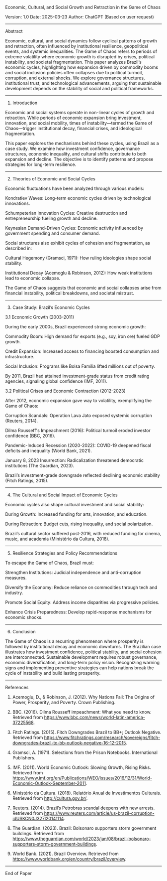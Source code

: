 Economic, Cultural, and Social Growth and Retraction in the Game of Chaos

Version: 1.0
Date: 2025-03-23
Author: ChatGPT (Based on user request)


---

Abstract

Economic, cultural, and social dynamics follow cyclical patterns of growth and retraction, often influenced by institutional resilience, geopolitical events, and systemic inequalities. The Game of Chaos refers to periods of extreme volatility where economic growth is disrupted by crises, political instability, and societal fragmentation. This paper analyzes Brazil’s economic cycles, highlighting how expansion driven by commodity booms and social inclusion policies often collapses due to political turmoil, corruption, and external shocks. We explore governance structures, institutional trust, and technological advancements, arguing that sustainable development depends on the stability of social and political frameworks.


---

1. Introduction

Economic and social systems operate in non-linear cycles of growth and retraction. While periods of economic expansion bring investment, innovation, and social mobility, times of instability—termed the Game of Chaos—trigger institutional decay, financial crises, and ideological fragmentation.

This paper explores the mechanisms behind these cycles, using Brazil as a case study. We examine how investment confidence, governance structures, economic inequality, and cultural shifts contribute to both expansion and decline. The objective is to identify patterns and propose strategies for long-term resilience.


---

2. Theories of Economic and Social Cycles

Economic fluctuations have been analyzed through various models:

Kondratiev Waves: Long-term economic cycles driven by technological innovations.

Schumpeterian Innovation Cycles: Creative destruction and entrepreneurship fueling growth and decline.

Keynesian Demand-Driven Cycles: Economic activity influenced by government spending and consumer demand.


Social structures also exhibit cycles of cohesion and fragmentation, as described in:

Cultural Hegemony (Gramsci, 1971): How ruling ideologies shape social stability.

Institutional Decay (Acemoglu & Robinson, 2012): How weak institutions lead to economic collapse.


The Game of Chaos suggests that economic and social collapses arise from financial instability, political breakdowns, and societal mistrust.


---

3. Case Study: Brazil’s Economic Cycles

3.1 Economic Growth (2003-2011)

During the early 2000s, Brazil experienced strong economic growth:

Commodity Boom: High demand for exports (e.g., soy, iron ore) fueled GDP growth.

Credit Expansion: Increased access to financing boosted consumption and infrastructure.

Social Inclusion: Programs like Bolsa Família lifted millions out of poverty.


By 2011, Brazil had attained investment-grade status from credit rating agencies, signaling global confidence (IMF, 2011).

3.2 Political Crises and Economic Contraction (2012-2023)

After 2012, economic expansion gave way to volatility, exemplifying the Game of Chaos:

Corruption Scandals: Operation Lava Jato exposed systemic corruption (Reuters, 2014).

Dilma Rousseff's Impeachment (2016): Political turmoil eroded investor confidence (BBC, 2016).

Pandemic-Induced Recession (2020-2022): COVID-19 deepened fiscal deficits and inequality (World Bank, 2021).

January 8, 2023 Insurrection: Radicalization threatened democratic institutions (The Guardian, 2023).


Brazil’s investment-grade downgrade reflected declining economic stability (Fitch Ratings, 2015).


---

4. The Cultural and Social Impact of Economic Cycles

Economic cycles also shape cultural investment and social stability:

During Growth: Increased funding for arts, innovation, and education.

During Retraction: Budget cuts, rising inequality, and social polarization.


Brazil’s cultural sector suffered post-2016, with reduced funding for cinema, music, and academia (Ministério da Cultura, 2018).


---

5. Resilience Strategies and Policy Recommendations

To escape the Game of Chaos, Brazil must:

Strengthen Institutions: Judicial independence and anti-corruption measures.

Diversify the Economy: Reduce reliance on commodities through tech and industry.

Promote Social Equity: Address income disparities via progressive policies.

Enhance Crisis Preparedness: Develop rapid-response mechanisms for economic shocks.



---

6. Conclusion

The Game of Chaos is a recurring phenomenon where prosperity is followed by institutional decay and economic downturns. The Brazilian case illustrates how investment confidence, political stability, and social cohesion are interconnected. Sustainable development requires robust governance, economic diversification, and long-term policy vision. Recognizing warning signs and implementing preventive strategies can help nations break the cycle of instability and build lasting prosperity.


---

References

1. Acemoglu, D., & Robinson, J. (2012). Why Nations Fail: The Origins of Power, Prosperity, and Poverty. Crown Publishing.


2. BBC. (2016). Dilma Rousseff impeachment: What you need to know. Retrieved from https://www.bbc.com/news/world-latin-america-37225568.


3. Fitch Ratings. (2015). Fitch Downgrades Brazil to BB+; Outlook Negative. Retrieved from https://www.fitchratings.com/research/sovereigns/fitch-downgrades-brazil-to-bb-outlook-negative-16-12-2015.


4. Gramsci, A. (1971). Selections from the Prison Notebooks. International Publishers.


5. IMF. (2011). World Economic Outlook: Slowing Growth, Rising Risks. Retrieved from https://www.imf.org/en/Publications/WEO/Issues/2016/12/31/World-Economic-Outlook-September-2011.


6. Ministério da Cultura. (2018). Relatório Anual de Investimentos Culturais. Retrieved from http://cultura.gov.br/.


7. Reuters. (2014). Brazil’s Petrobras scandal deepens with new arrests. Retrieved from https://www.reuters.com/article/us-brazil-corruption-idUSKCN0J327I20141114.


8. The Guardian. (2023). Brazil: Bolsonaro supporters storm government buildings. Retrieved from https://www.theguardian.com/world/2023/jan/08/brazil-bolsonaro-supporters-storm-government-buildings.


9. World Bank. (2021). Brazil Overview. Retrieved from https://www.worldbank.org/en/country/brazil/overview.




---

End of Paper

